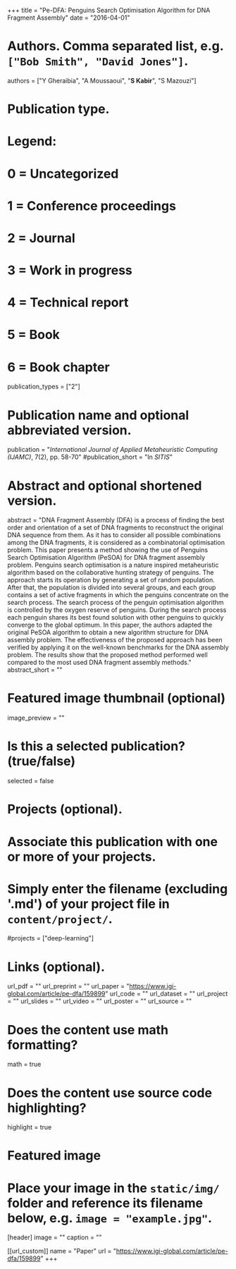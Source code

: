 +++
title = "Pe-DFA: Penguins Search Optimisation Algorithm for DNA Fragment Assembly"
date = "2016-04-01"

# Authors. Comma separated list, e.g. `["Bob Smith", "David Jones"]`.
authors = ["Y Gheraibia", "A Moussaoui", "**S Kabir**", "S Mazouzi"]

# Publication type.
# Legend:
# 0 = Uncategorized
# 1 = Conference proceedings
# 2 = Journal
# 3 = Work in progress
# 4 = Technical report
# 5 = Book
# 6 = Book chapter
publication_types = ["2"]

# Publication name and optional abbreviated version.
publication = "*International Journal of Applied Metaheuristic Computing (IJAMC)*, 7(2), pp. 58-70"
#publication_short = "In *SITIS*"

# Abstract and optional shortened version.
abstract = "DNA Fragment Assembly (DFA) is a process of finding the best order and orientation of a set of DNA fragments to reconstruct the original DNA sequence from them. As it has to consider all possible combinations among the DNA fragments, it is considered as a combinatorial optimisation problem. This paper presents a method showing the use of Penguins Search Optimisation Algorithm (PeSOA) for DNA fragment assembly problem. Penguins search optimisation is a nature inspired metaheuristic algorithm based on the collaborative hunting strategy of penguins. The approach starts its operation by generating a set of random population. After that, the population is divided into several groups, and each group contains a set of active fragments in which the penguins concentrate on the search process. The search process of the penguin optimisation algorithm is controlled by the oxygen reserve of penguins. During the search process each penguin shares its best found solution with other penguins to quickly converge to the global optimum. In this paper, the authors adapted the original PeSOA algorithm to obtain a new algorithm structure for DNA assembly problem. The effectiveness of the proposed approach has been verified by applying it on the well-known benchmarks for the DNA assembly problem. The results show that the proposed method performed well compared to the most used DNA fragment assembly methods."
abstract_short = ""

# Featured image thumbnail (optional)
image_preview = ""

# Is this a selected publication? (true/false)
selected = false

# Projects (optional).
#   Associate this publication with one or more of your projects.
#   Simply enter the filename (excluding '.md') of your project file in `content/project/`.
#projects = ["deep-learning"]

# Links (optional).
url_pdf = ""
url_preprint = ""
url_paper = "https://www.igi-global.com/article/pe-dfa/159899"
url_code = ""
url_dataset = ""
url_project = ""
url_slides = ""
url_video = ""
url_poster = ""
url_source = ""

# Does the content use math formatting?
math = true

# Does the content use source code highlighting?
highlight = true

# Featured image
# Place your image in the `static/img/` folder and reference its filename below, e.g. `image = "example.jpg"`.
[header]
image = ""
caption = ""

[[url_custom]]
    name = "Paper"
    url = "https://www.igi-global.com/article/pe-dfa/159899"
+++
